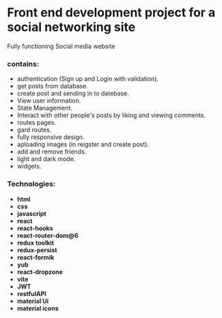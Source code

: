 # Front end development project for a social networking site

Fully functioning Social media website

### contains:

- authentication (Sign up and Login with validation).
- get posts from database.
- create post and sending in to datebase.
- View user information.
- State Management.
- Interact with other people's posts by liking and viewing comments.
- routes pages.
- gard routes.
- fully responsive design.
- aploading images (in reigster and create post).
- add and remove friends.
- light and dark mode.
- widgets.

### Technologies:

- **html**
- **css**
- **javascript**
- **react**
- **react-hooks**
- **react-router-dom@6**
- **redux toolkit**
- **redux-persist**
- **react-formik**
- **yub**
- **react-dropzone**
- **vite**
- **JWT**
- **restfulAPI**
- **material Ui**
- **material icons**
